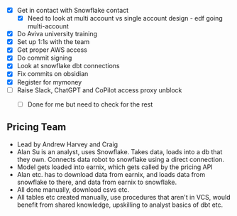 - [x] Get in contact with Snowflake contact 
	- [x] Need to look at multi account vs single account design -  edf going multi-account
- [x] Do Aviva university training
- [x] Set up 1:1s with the team
- [x] Get proper AWS access
- [x] Do commit signing
- [x] Look at snowflake dbt connections
- [x] Fix commits on obsidian
- [x] Register for mymoney
- [ ] Raise Slack, ChatGPT and CoPilot access proxy unblock
	- [ ] Done for me but need to check for the rest



## Pricing Team
- Lead by Andrew Harvey and Craig
- Alan Su is an analyst, uses Snowflake. Takes data, loads into a db that they own. Connects data robot to snowflake using a direct connection.
- Model gets loaded into earnix, which gets called by the pricing API
- Alan etc. has to download data from earnix, and loads data from snowflake to there, and data from earnix to snowflake. 
- All done manually, download csvs etc. 
- All tables etc created manually, use procedures that aren't in VCS, would benefit from shared knowledge, upskilling to analyst basics of dbt etc. 


